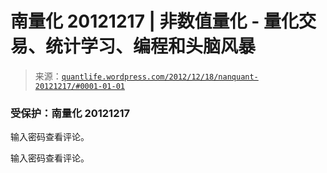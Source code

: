 <!--yml

分类：未分类

日期：2024-05-18 13:58:16

-->

# 南量化 20121217 | 非数值量化 - 量化交易、统计学习、编程和头脑风暴

> 来源：[`quantlife.wordpress.com/2012/12/18/nanquant-20121217/#0001-01-01`](https://quantlife.wordpress.com/2012/12/18/nanquant-20121217/#0001-01-01)

### 受保护：南量化 20121217

输入密码查看评论。

输入密码查看评论。
